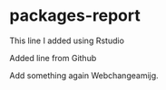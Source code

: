 # packages-report

This line I added using Rstudio

Added line from Github


Add something again 
Webchangeamijg. 
